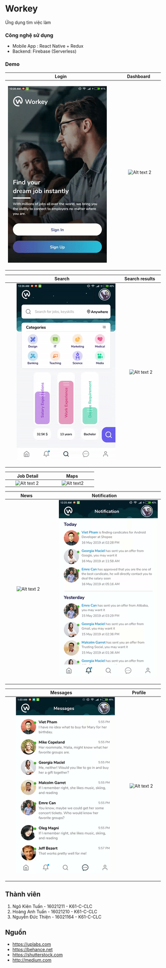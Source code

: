 # Workey

Ứng dụng tìm việc làm

### Công nghệ sử dụng

- Mobile App : React Native + Redux
- Backend: Firebase (Serverless)

### Demo
Login             |  Dashboard |
:-------------------------:|:-------------------------: 
&nbsp; &nbsp; &nbsp; &nbsp;![Alt text](/screenshots/ezgif-2-6293dfe263e2.gif "login")  &nbsp; &nbsp; &nbsp; &nbsp; |  &nbsp; &nbsp; &nbsp; &nbsp; ![Alt text 2](/screenshots/ezgif-2-aa2b84ca3063.gif "dashboard") &nbsp; &nbsp; &nbsp; &nbsp;

Search             |  Search results |
:-------------------------:|:-------------------------: 
&nbsp; &nbsp; &nbsp; &nbsp;![Alt text](/screenshots/ezgif-2-4a95e36b9268.gif "search")  &nbsp; &nbsp; &nbsp; &nbsp;|   &nbsp; &nbsp; &nbsp; &nbsp;![Alt text 2](/screenshots/ezgif-2-67b9822737c1.gif "results")&nbsp; &nbsp; &nbsp; &nbsp;

Job Detail             |  Maps |
:-------------------------:|:-------------------------: 
&nbsp; &nbsp; &nbsp; &nbsp;![Alt text 2](/screenshots/ezgif-2-1326b871c6ff.gif "detail")  &nbsp; &nbsp; &nbsp; &nbsp;| &nbsp; &nbsp; &nbsp; &nbsp;  ![Alt text2](/screenshots/ezgif-2-13f52a2854d1.gif "maps")&nbsp; &nbsp; &nbsp; &nbsp;

News             |  Notification |
:-------------------------:|:-------------------------: 
&nbsp; &nbsp; &nbsp; &nbsp;![Alt text 2](/screenshots/ezgif-2-a8d18e29764e.gif "news")  &nbsp; &nbsp; &nbsp; &nbsp;|   &nbsp; &nbsp; &nbsp; &nbsp;![Alt text 2](/screenshots/ezgif-2-edcb55f0b626.gif "notification") &nbsp; &nbsp; &nbsp; &nbsp;

Messages             |  Profile |
:-------------------------:|:-------------------------: 
&nbsp; &nbsp; &nbsp; &nbsp;![Alt text](/screenshots/ezgif-2-03e671cb24a4.gif "messages")  &nbsp; &nbsp; &nbsp; &nbsp;|  &nbsp; &nbsp; &nbsp; &nbsp; ![Alt text 2](/screenshots/ezgif-2-07aa24b8d3ab.gif "profile") &nbsp; &nbsp; &nbsp; &nbsp;
## Thành viên

1. Ngô Kiên Tuấn - 16021211 - K61-C-CLC
2. Hoàng Anh Tuấn - 16021210 - K61-C-CLC
3. Nguyễn Đức Thiện - 16021164 - K61-C-CLC


## Nguồn 
- https://uplabs.com
- https://behance.net
- https://shutterstock.com
- http://medium.com
